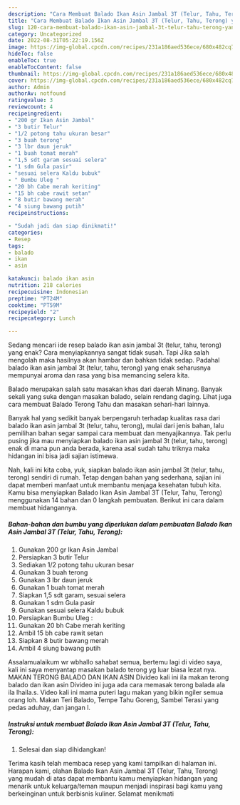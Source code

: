 ```yaml
---
description: "Cara Membuat Balado Ikan Asin Jambal 3T (Telur, Tahu, Terong) yang Lezat"
title: "Cara Membuat Balado Ikan Asin Jambal 3T (Telur, Tahu, Terong) yang Lezat"
slug: 120-cara-membuat-balado-ikan-asin-jambal-3t-telur-tahu-terong-yang-lezat
category: Uncategorized
date: 2022-08-31T05:22:19.156Z
image: https://img-global.cpcdn.com/recipes/231a186aed536ece/680x482cq70/balado-ikan-asin-jambal-3t-telur-tahu-terong-foto-resep-utama.jpg
hideToc: false
enableToc: true
enableTocContent: false
thumbnail: https://img-global.cpcdn.com/recipes/231a186aed536ece/680x482cq70/balado-ikan-asin-jambal-3t-telur-tahu-terong-foto-resep-utama.jpg
cover: https://img-global.cpcdn.com/recipes/231a186aed536ece/680x482cq70/balado-ikan-asin-jambal-3t-telur-tahu-terong-foto-resep-utama.jpg
author: Admin
authorAv: notfound
ratingvalue: 3
reviewcount: 4
recipeingredient:
- "200 gr Ikan Asin Jambal"
- "3 butir Telur"
- "1/2 potong tahu ukuran besar"
- "3 buah terong"
- "3 lbr daun jeruk"
- "1 buah tomat merah"
- "1,5 sdt garam sesuai selera"
- "1 sdm Gula pasir"
- "sesuai selera Kaldu bubuk"
- " Bumbu Uleg "
- "20 bh Cabe merah keriting"
- "15 bh cabe rawit setan"
- "8 butir bawang merah"
- "4 siung bawang putih"
recipeinstructions:

- "Sudah jadi dan siap dinikmati!"
categories:
- Resep
tags:
- balado
- ikan
- asin

katakunci: balado ikan asin 
nutrition: 218 calories
recipecuisine: Indonesian
preptime: "PT24M"
cooktime: "PT59M"
recipeyield: "2"
recipecategory: Lunch

---
```



Sedang mencari ide resep balado ikan asin jambal 3t (telur, tahu, terong) yang enak? Cara menyiapkannya sangat tidak susah. Tapi Jika salah mengolah maka hasilnya akan hambar dan bahkan tidak sedap. Padahal balado ikan asin jambal 3t (telur, tahu, terong) yang enak seharusnya mempunyai aroma dan rasa yang bisa memancing selera kita.


Balado merupakan salah satu masakan khas dari daerah Minang. Banyak sekali yang suka dengan masakan balado, selain rendang daging. Lihat juga cara membuat Balado Terong Tahu dan masakan sehari-hari lainnya.

Banyak hal yang sedikit banyak berpengaruh terhadap kualitas rasa dari balado ikan asin jambal 3t (telur, tahu, terong), mulai dari jenis bahan, lalu pemilihan bahan segar sampai cara membuat dan menyajikannya. Tak perlu pusing jika mau menyiapkan balado ikan asin jambal 3t (telur, tahu, terong) enak di mana pun anda berada, karena asal sudah tahu triknya maka hidangan ini bisa jadi sajian istimewa.


Nah, kali ini kita coba, yuk, siapkan balado ikan asin jambal 3t (telur, tahu, terong) sendiri di rumah. Tetap dengan bahan yang sederhana, sajian ini dapat memberi manfaat untuk membantu menjaga kesehatan tubuh kita. Kamu bisa menyiapkan Balado Ikan Asin Jambal 3T (Telur, Tahu, Terong) menggunakan 14 bahan dan 0 langkah pembuatan. Berikut ini cara dalam membuat hidangannya.

<!--inarticleads1-->

##### Bahan-bahan dan bumbu yang diperlukan dalam pembuatan Balado Ikan Asin Jambal 3T (Telur, Tahu, Terong):

1. Gunakan 200 gr Ikan Asin Jambal
1. Persiapkan 3 butir Telur
1. Sediakan 1/2 potong tahu ukuran besar
1. Gunakan 3 buah terong
1. Gunakan 3 lbr daun jeruk
1. Gunakan 1 buah tomat merah
1. Siapkan 1,5 sdt garam, sesuai selera
1. Gunakan 1 sdm Gula pasir
1. Gunakan sesuai selera Kaldu bubuk
1. Persiapkan  Bumbu Uleg :
1. Gunakan 20 bh Cabe merah keriting
1. Ambil 15 bh cabe rawit setan
1. Siapkan 8 butir bawang merah
1. Ambil 4 siung bawang putih


Assalamualaikum wr wbhallo sahabat semua, bertemu lagi di video saya, kali ini saya menyantap masakan balado terong yg luar biasa lezat nya. MAKAN TERONG BALADO DAN IKAN ASIN Divideo kali ini ila makan terong balado dan ikan asin Divideo ini juga ada cara memasak terong balada ala ila lhaila.s. Video kali ini mama puteri lagu makan yang bikin ngiler semua orang loh. Makan Teri Balado, Tempe Tahu Goreng, Sambel Terasi yang pedas aduhay, dan jangan l. 

<!--inarticleads2-->

##### Instruksi untuk membuat Balado Ikan Asin Jambal 3T (Telur, Tahu, Terong):


1. Selesai dan siap dihidangkan!



Terima kasih telah membaca resep yang kami tampilkan di halaman ini. Harapan kami, olahan Balado Ikan Asin Jambal 3T (Telur, Tahu, Terong) yang mudah di atas dapat membantu kamu menyiapkan hidangan yang menarik untuk keluarga/teman maupun menjadi inspirasi bagi kamu yang berkeinginan untuk berbisnis kuliner. Selamat menikmati
